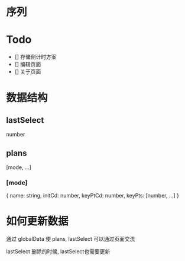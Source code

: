 # 序列

# Todo
- [] 存储倒计时方案
- [] 编辑页面
- [] 关于页面 

# 数据结构
## lastSelect 
number

## plans 
[mode, ...]

### [mode]
{
	name: string,
	initCd: number,
	keyPtCd: number,
	keyPts: [number, ...]
}

# 如何更新数据
通过 globalData 使 plans, lastSelect 可以通过页面交流

lastSelect 删除的时候, lastSelect也需要更新

